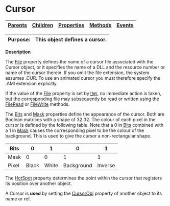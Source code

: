 




<h1 class="heading"><span class="name">Cursor</span></h1>

| [Parents](../ParentLists/Cursor.htm) | [Children](../ChildLists/Cursor.htm) | [Properties](../PropLists/Cursor.htm) | [Methods](../MethodLists/Cursor.htm) | [Events](../EventLists/Cursor.htm) |
| --- | --- | --- | --- | ---  |


| Purpose: | This object defines a cursor. |
| --- | ---  |


**Description**


The [File](../a-z/file.md) property defines the name of a cursor file associated with the Cursor object, or it specifies the name of a DLL and the resource number or name of the cursor therein. If you omit the file extension, the system assumes .CUR. To use an animated cursor you must therefore specify the .AMI extension explicitly.



If the value of the [File](../a-z/file.md) property is set by [`⎕WS`](../../Language/System%20Functions/ws.htm), no immediate action is taken, but the corresponding file may subsequently be read or written using the [FileRead](../a-z/fileread.md) or [FileWrite](../a-z/filewrite.md) methods.


The [Bits](../a-z/bits.md) and [Mask](../a-z/mask.md) properties define the appearance of the cursor. Both are Boolean matrices with a shape of 32  32. The colour of each pixel in the cursor is defined by the following table. Note that a 0 in [Bits](../a-z/bits.md) combined with a 1 in [Mask](../a-z/mask.md) causes the corresponding pixel to be the colour of the background. This is used to give the cursor a non-rectangular shape.


| Bits | 0 | 1 | 0 | 1 |
| --- | --- | --- | --- | ---  |
| Mask | 0 | 0 | 1 | 1 |
| Pixel | Black | White | Background | Inverse |


The [HotSpot](../a-z/hotspot.md) property determines the point within the cursor that registers its position over another object.


A Cursor is **used** by setting the [CursorObj](../a-z/cursorobj.md) property of another object to its name or ref.


